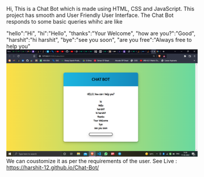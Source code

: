 Hi, This is a Chat Bot which is made using HTML, CSS and JavaScript. This project has smooth and User Friendly User Interface. 
The Chat Bot responds to some basic queries whihc are like 
   
   "hello":"Hi",
    "hi":"Hello",
    "thanks":"Your Welcome",
    "how are you?":"Good",
    "harshit":"hi harshit",
    "bye":"see you soon",
    "are you free":"Always free to help you"
![](Output%20for%20the%20Chat-Bot.png)
We can coustomize it as per the requirements of the user.
See Live : https://harshit-12.github.io/Chat-Bot/
